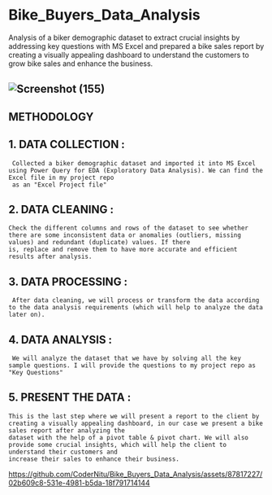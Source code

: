 # Bike_Buyers_Data_Analysis
Analysis of a biker demographic dataset to extract crucial insights by addressing key questions with MS Excel and prepared a bike sales report by creating a visually 
appealing dashboard to understand the customers to grow bike sales and enhance the business.

## ![Screenshot (155)](https://github.com/CoderNitu/Bike_Buyers_Data_Analysis/assets/87817227/d742c144-51d7-4484-8642-865bf991030c)

## METHODOLOGY

## 1. DATA COLLECTION :

     Collected a biker demographic dataset and imported it into MS Excel using Power Query for EDA (Exploratory Data Analysis). We can find the Excel file in my project repo 
     as an "Excel Project file"
   
## 2.  DATA CLEANING :

    Check the different columns and rows of the dataset to see whether there are some inconsistent data or anomalies (outliers, missing values) and redundant (duplicate) values. If there 
    is, replace and remove them to have more accurate and efficient results after analysis.
    
## 3.  DATA PROCESSING :

     After data cleaning, we will process or transform the data according to the data analysis requirements (which will help to analyze the data later on).
    
## 4. DATA ANALYSIS :

     We will analyze the dataset that we have by solving all the key sample questions. I will provide the questions to my project repo as "Key Questions"
   
## 5. PRESENT THE DATA :

    This is the last step where we will present a report to the client by creating a visually appealing dashboard, in our case we present a bike sales report after analyzing the 
    dataset with the help of a pivot table & pivot chart. We will also provide some crucial insights, which will help the client to understand their customers and 
    increase their sales to enhance their business. 

 https://github.com/CoderNitu/Bike_Buyers_Data_Analysis/assets/87817227/02b609c8-531e-4981-b5da-18f791714144
